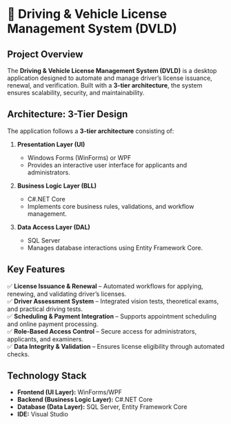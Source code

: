 # 🚗 Driving & Vehicle License Management System (DVLD)

## **Project Overview**
The **Driving & Vehicle License Management System (DVLD)** is a desktop application designed to automate and manage driver’s license issuance, renewal, and verification. Built with a **3-tier architecture**, the system ensures scalability, security, and maintainability.

## **Architecture: 3-Tier Design**
The application follows a **3-tier architecture** consisting of:
1. **Presentation Layer (UI)**
   - Windows Forms (WinForms) or WPF
   - Provides an interactive user interface for applicants and administrators.

2. **Business Logic Layer (BLL)**
   - C#.NET Core
   - Implements core business rules, validations, and workflow management.

3. **Data Access Layer (DAL)**
   - SQL Server
   - Manages database interactions using Entity Framework Core.

## **Key Features**
✅ **License Issuance & Renewal** – Automated workflows for applying, renewing, and validating driver’s licenses.  
✅ **Driver Assessment System** – Integrated vision tests, theoretical exams, and practical driving tests.  
✅ **Scheduling & Payment Integration** – Supports appointment scheduling and online payment processing.  
✅ **Role-Based Access Control** – Secure access for administrators, applicants, and examiners.  
✅ **Data Integrity & Validation** – Ensures license eligibility through automated checks.  

## **Technology Stack**
- **Frontend (UI Layer):** WinForms/WPF  
- **Backend (Business Logic Layer):** C#.NET Core  
- **Database (Data Layer):** SQL Server, Entity Framework Core  
- **IDE:** Visual Studio  
